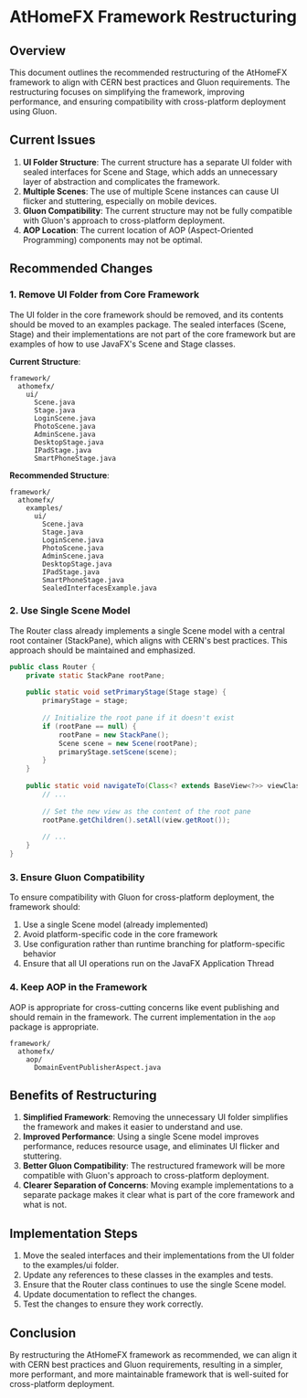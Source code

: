 # AtHomeFX Framework Restructuring

## Overview

This document outlines the recommended restructuring of the AtHomeFX framework to align with CERN best practices and Gluon requirements. The restructuring focuses on simplifying the framework, improving performance, and ensuring compatibility with cross-platform deployment using Gluon.

## Current Issues

1. **UI Folder Structure**: The current structure has a separate UI folder with sealed interfaces for Scene and Stage, which adds an unnecessary layer of abstraction and complicates the framework.
2. **Multiple Scenes**: The use of multiple Scene instances can cause UI flicker and stuttering, especially on mobile devices.
3. **Gluon Compatibility**: The current structure may not be fully compatible with Gluon's approach to cross-platform deployment.
4. **AOP Location**: The current location of AOP (Aspect-Oriented Programming) components may not be optimal.

## Recommended Changes

### 1. Remove UI Folder from Core Framework

The UI folder in the core framework should be removed, and its contents should be moved to an examples package. The sealed interfaces (Scene, Stage) and their implementations are not part of the core framework but are examples of how to use JavaFX's Scene and Stage classes.

**Current Structure**:
```
framework/
  athomefx/
    ui/
      Scene.java
      Stage.java
      LoginScene.java
      PhotoScene.java
      AdminScene.java
      DesktopStage.java
      IPadStage.java
      SmartPhoneStage.java
```

**Recommended Structure**:
```
framework/
  athomefx/
    examples/
      ui/
        Scene.java
        Stage.java
        LoginScene.java
        PhotoScene.java
        AdminScene.java
        DesktopStage.java
        IPadStage.java
        SmartPhoneStage.java
        SealedInterfacesExample.java
```

### 2. Use Single Scene Model

The Router class already implements a single Scene model with a central root container (StackPane), which aligns with CERN's best practices. This approach should be maintained and emphasized.

```java
public class Router {
    private static StackPane rootPane;
    
    public static void setPrimaryStage(Stage stage) {
        primaryStage = stage;
        
        // Initialize the root pane if it doesn't exist
        if (rootPane == null) {
            rootPane = new StackPane();
            Scene scene = new Scene(rootPane);
            primaryStage.setScene(scene);
        }
    }
    
    public static void navigateTo(Class<? extends BaseView<?>> viewClass) {
        // ...
        
        // Set the new view as the content of the root pane
        rootPane.getChildren().setAll(view.getRoot());
        
        // ...
    }
}
```

### 3. Ensure Gluon Compatibility

To ensure compatibility with Gluon for cross-platform deployment, the framework should:

1. Use a single Scene model (already implemented)
2. Avoid platform-specific code in the core framework
3. Use configuration rather than runtime branching for platform-specific behavior
4. Ensure that all UI operations run on the JavaFX Application Thread

### 4. Keep AOP in the Framework

AOP is appropriate for cross-cutting concerns like event publishing and should remain in the framework. The current implementation in the `aop` package is appropriate.

```
framework/
  athomefx/
    aop/
      DomainEventPublisherAspect.java
```

## Benefits of Restructuring

1. **Simplified Framework**: Removing the unnecessary UI folder simplifies the framework and makes it easier to understand and use.
2. **Improved Performance**: Using a single Scene model improves performance, reduces resource usage, and eliminates UI flicker and stuttering.
3. **Better Gluon Compatibility**: The restructured framework will be more compatible with Gluon's approach to cross-platform deployment.
4. **Clearer Separation of Concerns**: Moving example implementations to a separate package makes it clear what is part of the core framework and what is not.

## Implementation Steps

1. Move the sealed interfaces and their implementations from the UI folder to the examples/ui folder.
2. Update any references to these classes in the examples and tests.
3. Ensure that the Router class continues to use the single Scene model.
4. Update documentation to reflect the changes.
5. Test the changes to ensure they work correctly.

## Conclusion

By restructuring the AtHomeFX framework as recommended, we can align it with CERN best practices and Gluon requirements, resulting in a simpler, more performant, and more maintainable framework that is well-suited for cross-platform deployment.